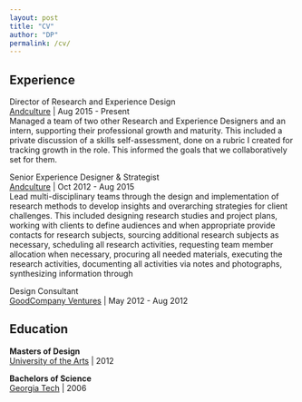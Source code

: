 ```yaml
---
layout: post
title: "CV"
author: "DP"
permalink: /cv/
---
```


## Experience
<p><sans>Director of Research and Experience Design</sans> <br>
<a href="http://andculture.com" title="Andculture Homepage">Andculture</a> | Aug 2015 - Present <br>
Managed a team of two other Research and Experience Designers and an intern, supporting their
professional growth and maturity. This included a private discussion of a skills self-assessment,
done on a rubric I created for tracking growth in the role. This informed the goals that we
collaboratively set for them.</p>


<p><sans>Senior Experience Designer & Strategist</sans> <br>
<a href="http://andculture.com" title="Andculture Homepage">Andculture</a> | Oct 2012 - Aug 2015 <br>
Lead multi-disciplinary teams through the design and implementation of research methods
to develop insights and overarching strategies for client challenges. This included designing
research studies and project plans, working with clients to define audiences and when appropriate
provide contacts for research subjects, sourcing additional research subjects as necessary,
scheduling all research activities, requesting team member allocation when necessary, procuring
all needed materials, executing the research activities, documenting all activities via notes and
photographs, synthesizing information through</p>

<p><sans>Design Consultant</sans> <br>
<a href="https://www.crunchbase.com/organization/goodcompany-ventures" title="GoodCompany Ventures Crunchbase page">GoodCompany Ventures</a> | May 2012 - Aug 2012 </p>

## Education
**Masters of Design** <br>
[University of the Arts](https://www.uarts.edu "UArts Homepage") | 2012

**Bachelors of Science** <br>
[Georgia Tech](https://www.gatech.edu "Georgia Tech Hompage") | 2006

